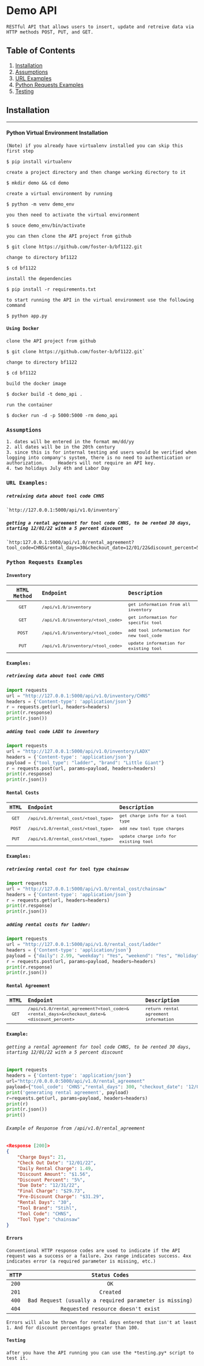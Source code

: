 Demo API             
=========


`RESTful API that allows users to insert, update and retreive data via HTTP methods POST, PUT, and GET.`             

## Table of Contents
1. [Installation](#installation)
2. [Assumptions](#assumptions)
3. [URL Examples](#url-examples)
4. [Python Requests Examples](#python-requests-examples)
5. [Testing](#testing)

## Installation
***
#### Python Virtual Environment Installation        
`(Note) if you already have virtualenv installed you can skip this first step`
```
$ pip install virtualenv
```
`create a project directory and then change working directory to it`
```
$ mkdir demo && cd demo  
```
`create a virtual environment by running`
```
$ python -m venv demo_env
```
`you then need to activate the virtual environment`  
```
$ souce demo_env/bin/activate 
```
`you can then clone the API project from github`         
```
$ git clone https://github.com/foster-b/bf1122.git           
```
`change to directory bf1122`
```
$ cd bf1122
```
`install the dependencies`          
```
$ pip install -r requirements.txt
```
`to start running the API in the virtual environment use the following command`
```
$ python app.py
```

#### `Using Docker`
`clone the API project from github`
```
$ git clone https://github.com/foster-b/bf1122.git`
```
`change to directory bf1122`
```
$ cd bf1122
```
`build the docker image`
```
$ docker build -t demo_api .
```
`run the container`
```
$ docker run -d -p 5000:5000 -rm demo_api
```

### `Assumptions`

`1. dates will be entered in the format mm/dd/yy`      
`2. all dates will be in the 20th century`     
`3. since this is for internal testing and users would be verified when logging into company's system, there is no need to authentication or authorization.     Headers will not require an API key.`       
`4. two holidays July 4th and Labor Day`


### `URL Examples:`
##### `retreiving data about tool code CHNS`    
```
`http://127.0.0.1:5000/api/v1.0/inventory`
```
##### `getting a rental agreement for tool code CHNS, to be rented 30 days, starting 12/01/22 with a 5 percent discount`    
```
`http:127.0.0.1:5000/api/v1.0/rental_agreement?tool_code=CHNS&rental_days=30&checkout_date=12/01/22&discount_percent=5`
```

### `Python Requests Examples`     
#### `Inventory`

| `HTML Method` | `Endpoint` | `Description` |
|:----: | :---- | :---- |
| <sub>`GET`</sub> | <sub>`/api/v1.0/inventory`</sub> | <sub>`get information from all inventory` </sub> |
| <sub>`GET`</sub> | <sub>`/api/v1.0/inventory/<tool_code>`</sub> | <sub>`get information for specific tool`</sub> |
| <sub>`POST`</sub> | <sub>`/api/v1.0/inventory/<tool_code>`</sub> | <sub>`add tool information for new tool_code`</sub> |
| <sub>`PUT`</sub> | <sub>`/api/v1.0/inventory/<tool_code>`</sub> | <sub>`update information for existing tool`</sub> |  

#### `Examples:`
##### `retrieving data about tool code CHNS`
```python
import requests
url = "http://127.0.0.1:5000/api/v1.0/inventory/CHNS"
headers = {'Content-type': 'application/json'}
r = requests.get(url, headers=headers)
print(r.response)
print(r.json())
```
##### `adding tool code LADX to inventory`  
```python
import requests
url = "http://127.0.0.1:5000/api/v1.0/inventory/LADX"
headers = {'Content-type': 'application/json'}
payload = {"tool_type": "ladder", "brand": "Little Giant"}
r = requests.post(url, params=payload, headers=headers)
print(r.response)
print(r.json())
```
#### `Rental Costs`
| `HTML` | `Endpoint` | `Description` |
|:----: | :---- | :---- |
| <sub>`GET`</sub> | <sub>`/api/v1.0/rental_cost/<tool_type>`</sub> | <sub>`get charge info for a tool type`</sub> |
| <sub>`POST`</sub> | <sub>`/api/v1.0/rental_cost/<tool_type>`</sub> | <sub>`add new tool type charges`</sub> |
| <sub>`PUT`</sub> | <sub>`/api/v1.0/rental_cost/<tool_type>`</sub> | <sub>`update charge info for existing tool`</sub> |

#### `Examples:`      
##### `retrieving rental cost for tool type chainsaw`
```python
import requests 
url = "http://127.0.0.1:5000/api/v1.0/rental_cost/chainsaw"
headers = {'Content-type': 'application/json'}
r = requests.get(url, headers=headers)
print(r.response)
print(r.json())
```
##### `adding rental costs for ladder:`              
```python
import requests
url = "http://127.0.0.1:5000/api/v1.0/rental_cost/ladder"
headers = {'Content-type': 'application/json'}
payload = {"daily": 2.99, "weekday": "Yes", "weekend": "Yes", "Holiday": "No"}
r = requests.post(url, params=payload, headers=headers)
print(r.response)
print(r.json())
```

#### `Rental Agreement`
| `HTML` | `Endpoint` | `Description` |
|:----: | :---- | :---- |
| <sub>`GET`</sub> | <sub>`/api/v1.0/rental_agreement?<tool_code>&<rental_days>&<checkout_date>&<discount_percent>`</sub> | <sub>`return rental agreement information`</sub> |

#### `Example:`    
###### `getting a rental agreement for tool code CHNS, to be rented 30 days, starting 12/01/22 with a 5 percent discount`      
```python
import requests
headers = {'Content-type': 'application/json'}
url="http://0.0.0.0:5000/api/v1.0/rental_agreement"
payload={"tool_code": 'CHNS',"rental_days": 300, "checkout_date": '12/01/22', "discount_percent": 5}
print('generating rental agreement', payload)
r=requests.get(url, params=payload, headers=headers)
print(r)
print(r.json())
print()
```        

###### `Example of Response from /api/v1.0/rental_agreement`
```json
<Response [200]>
{
    "Charge Days": 21,
    "Check Out Date": "12/01/22",
    "Daily Rental Charge": 1.49,
    "Discount Amount": "$1.56",
    "Discount Percent": "5%",
    "Due Date": "12/31/22",
    "Final Charge": "$29.73",
    "Pre-Discount Charge": "$31.29",
    "Rental Days": "30",
    "Tool Brand": "Stihl",
    "Tool Code": "CHNS",
    "Tool Type": "chainsaw"
}
```

#### `Errors`

`Conventional HTTP response codes are used to indicate if the API request was a success or a failure. 2xx range indicates success. 4xx indicates error (a required parameter is missing, etc.)`

| `HTTP` | `Status Codes` |
| :----: | :----: |
| `200` | `OK` |
| `201` | `Created` |
| `400` | `Bad Request (usually a required parameter is missing)` |
| `404` | `Requested resource doesn't exist` |

`Errors will also be thrown for rental days entered that isn't at least 1. And for discount percentages greater than 100.`

#### `Testing`

`after you have the API running you can use the *testing.py* script to test it.`
